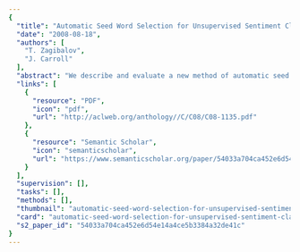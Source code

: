 ```yaml
---
{
  "title": "Automatic Seed Word Selection for Unsupervised Sentiment Classification of Chinese Text",
  "date": "2008-08-18",
  "authors": [
    "T. Zagibalov",
    "J. Carroll"
  ],
  "abstract": "We describe and evaluate a new method of automatic seed word selection for un-supervised sentiment classification of product reviews in Chinese. The whole method is unsupervised and does not require any annotated training data; it only requires information about commonly occurring negations and adverbials. Unsupervised techniques are promising for this task since they avoid problems of domain-dependency typically associated with supervised methods. The results obtained are close to those of supervised classifiers and sometimes better, up to an F1 of 92%.",
  "links": [
    {
      "resource": "PDF",
      "icon": "pdf",
      "url": "http://aclweb.org/anthology//C/C08/C08-1135.pdf"
    },
    {
      "resource": "Semantic Scholar",
      "icon": "semanticscholar",
      "url": "https://www.semanticscholar.org/paper/54033a704ca452e6d54e14a4ce5b3384a32de41c"
    }
  ],
  "supervision": [],
  "tasks": [],
  "methods": [],
  "thumbnail": "automatic-seed-word-selection-for-unsupervised-sentiment-classification-of-chinese-text-thumb.jpg",
  "card": "automatic-seed-word-selection-for-unsupervised-sentiment-classification-of-chinese-text-card.jpg",
  "s2_paper_id": "54033a704ca452e6d54e14a4ce5b3384a32de41c"
}
---
```


